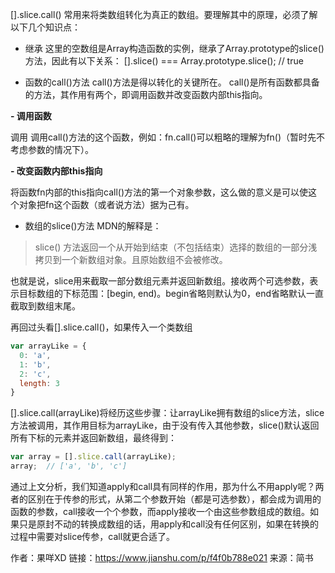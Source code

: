 [].slice.call() 常用来将类数组转化为真正的数组。要理解其中的原理，必须了解以下几个知识点：

+ 继承
这里的空数组是Array构造函数的实例，继承了Array.prototype的slice()方法，因此有以下关系：
[].slice() === Array.prototype.slice(); // true

+ 函数的call()方法
call()方法是得以转化的关键所在。
call()是所有函数都具备的方法，其作用有两个，即调用函数并改变函数内部this指向。

**- 调用函数**

调用 调用call()方法的这个函数，例如：fn.call()可以粗略的理解为fn()（暂时先不考虑参数的情况下）。

**- 改变函数内部this指向**

将函数fn内部的this指向call()方法的第一个对象参数，这么做的意义是可以使这个对象把fn这个函数（或者说方法）据为己有。

+ 数组的slice()方法
MDN的解释是：

> slice() 方法返回一个从开始到结束（不包括结束）选择的数组的一部分浅拷贝到一个新数组对象。且原始数组不会被修改。

也就是说，slice用来截取一部分数组元素并返回新数组。接收两个可选参数，表示目标数组的下标范围：[begin, end)。begin省略则默认为0，end省略默认一直截取到数组末尾。

再回过头看[].slice.call()，如果传入一个类数组

```js
var arrayLike = {
  0: 'a',
  1: 'b',
  2: 'c',
  length: 3
}
```

[].slice.call(arrayLike)将经历这些步骤：让arrayLike拥有数组的slice方法，slice方法被调用，其作用目标为arrayLike，由于没有传入其他参数，slice()默认返回所有下标的元素并返回新数组，最终得到：

```js
var array = [].slice.call(arrayLike);
array;  // ['a', 'b', 'c']
```

通过上文分析，我们知道apply和call具有同样的作用，那为什么不用apply呢？两者的区别在于传参的形式，从第二个参数开始（都是可选参数），都会成为调用的函数的参数，call接收一个个参数，而apply接收一个由这些参数组成的数组。如果只是原封不动的转换成数组的话，用apply和call没有任何区别，如果在转换的过程中需要对slice传参，call就更合适了。

作者：果咩XD
链接：https://www.jianshu.com/p/f4f0b788e021
来源：简书





















